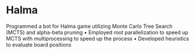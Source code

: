 # Halma
Programmed a bot for Halma game utilizing Monte Carlo Tree Search (MCTS) and alpha-beta pruning • Employed root parallelization to speed up MCTS with multiprocessing to speed up the process • Developed heuristics to evaluate board positions
